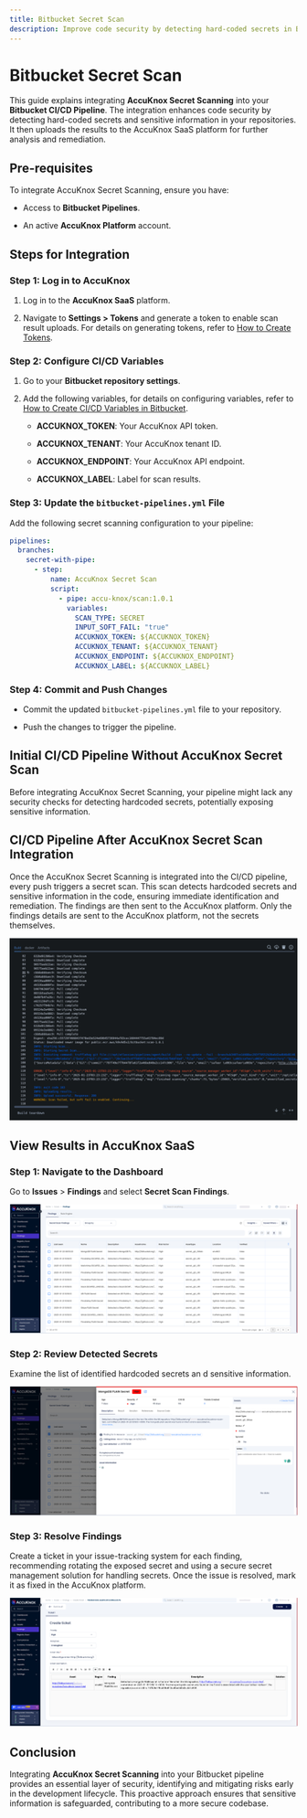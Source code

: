 ```yaml
---
title: Bitbucket Secret Scan
description: Improve code security by detecting hard-coded secrets in Bitbucket pipelines with AccuKnox and uploading results for remediation.
---
```


# Bitbucket Secret Scan

This guide explains integrating **AccuKnox Secret Scanning** into your **Bitbucket CI/CD Pipeline**. The integration enhances code security by detecting hard-coded secrets and sensitive information in your repositories. It then uploads the results to the AccuKnox SaaS platform for further analysis and remediation.

## Pre-requisites

To integrate AccuKnox Secret Scanning, ensure you have:

- Access to **Bitbucket Pipelines**.

- An active **AccuKnox Platform** account.

## Steps for Integration

### Step 1: Log in to AccuKnox

1.  Log in to the **AccuKnox SaaS** platform.

2.  Navigate to **Settings > Tokens** and generate a token to enable scan result uploads. For details on generating tokens, refer to [How to Create Tokens](https://help.accuknox.com/how-to/how-to-create-tokens/?h=token "https://help.accuknox.com/how-to/how-to-create-tokens/?h=token").

### Step 2: Configure CI/CD Variables

1.  Go to your **Bitbucket repository settings**.

2.  Add the following variables, for details on configuring variables, refer to [How to Create CI/CD Variables in Bitbucket](https://support.atlassian.com/bitbucket-cloud/docs/variables-and-secrets/ "https://support.atlassian.com/bitbucket-cloud/docs/variables-and-secrets/").

    - **ACCUKNOX_TOKEN**: Your AccuKnox API token.

    - **ACCUKNOX_TENANT**: Your AccuKnox tenant ID.

    - **ACCUKNOX_ENDPOINT**: Your AccuKnox API endpoint.

    - **ACCUKNOX_LABEL**: Label for scan results.

### Step 3: Update the `bitbucket-pipelines.yml` File

Add the following secret scanning configuration to your pipeline:

```yaml
pipelines:
  branches:
    secret-with-pipe:
      - step:
          name: AccuKnox Secret Scan
          script:
            - pipe: accu-knox/scan:1.0.1
              variables:
                SCAN_TYPE: SECRET
                INPUT_SOFT_FAIL: "true"
                ACCUKNOX_TOKEN: ${ACCUKNOX_TOKEN}
                ACCUKNOX_TENANT: ${ACCUKNOX_TENANT}
                ACCUKNOX_ENDPOINT: ${ACCUKNOX_ENDPOINT}
                ACCUKNOX_LABEL: ${ACCUKNOX_LABEL}
```

### Step 4: Commit and Push Changes

- Commit the updated `bitbucket-pipelines.yml` file to your repository.

- Push the changes to trigger the pipeline.

## Initial CI/CD Pipeline Without AccuKnox Secret Scan

Before integrating AccuKnox Secret Scanning, your pipeline might lack any security checks for detecting hardcoded secrets, potentially exposing sensitive information.

## CI/CD Pipeline After AccuKnox Secret Scan Integration

Once the AccuKnox Secret Scanning is integrated into the CI/CD pipeline, every push triggers a secret scan. This scan detects hardcoded secrets and sensitive information in the code, ensuring immediate identification and remediation. The findings are then sent to the AccuKnox platform. Only the findings details are sent to the AccuKnox platform, not the secrets themselves.

![image-20250123-032404.png](./images/bitbucket-secret-scan/1.png)

## View Results in AccuKnox SaaS

### Step 1: Navigate to the Dashboard

Go to **Issues** > **Findings** and select **Secret Scan Findings**.

![image-20250123-032606.png](./images/bitbucket-secret-scan/2.png)

### Step 2: Review Detected Secrets

Examine the list of identified hardcoded secrets an d sensitive information.

![image-20250123-032743.png](./images/bitbucket-secret-scan/3.png)

### Step 3: Resolve Findings

Create a ticket in your issue-tracking system for each finding, recommending rotating the exposed secret and using a secure secret management solution for handling secrets. Once the issue is resolved, mark it as fixed in the AccuKnox platform.

![image-20250123-052839.png](./images/bitbucket-secret-scan/4.png)

## Conclusion

Integrating **AccuKnox Secret Scanning** into your Bitbucket pipeline provides an essential layer of security, identifying and mitigating risks early in the development lifecycle. This proactive approach ensures that sensitive information is safeguarded, contributing to a more secure codebase.
